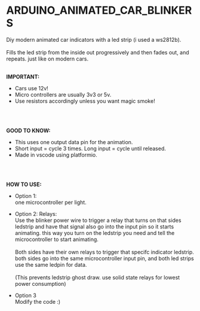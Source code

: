# ARDUINO_ANIMATED_CAR_BLINKERS

Diy modern animated car indicators with a led strip (i used a ws2812b). <br>
<br>
Fills the led strip from the inside out progressively and then fades out, and repeats. just like on modern cars.
<br>
<br>

**IMPORTANT:**
- Cars use 12v!
- Micro controllers are usually 3v3 or 5v. 
- Use resistors accordingly unless you want magic smoke!
<br>
<br>

**GOOD TO KNOW:**
- This uses one output data pin for the animation. 
- Short input = cycle 3 times. Long input = cycle until released.
- Made in vscode using platformio.
<br>
<br>

**HOW TO USE:**

- Option 1: <br>
one microcontroller per light. <br>

- Option 2: Relays: <br>
Use the blinker power wire to trigger a relay that turns on that sides ledstrip and have that signal also go into the input pin so it starts animating. this way you turn on the ledstrip you need and tell the microcontroller to start animating. 
\
\
Both sides have their own relays to trigger that specifc indicator ledstrip. both sides go into the same microcontroller input pin, and both led strips use the same ledpin for data.
\
\
(This prevents ledstrip ghost draw. use solid state relays for lowest power consumption)

- Option 3 <br>
Modify the code :)